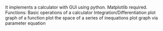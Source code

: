 It implements a calculator with GUI using python.
Matplotlib required.
Functions:
Basic operations of a calculator
Integration/Differentiation
plot graph of a function
plot the space of a series of inequations
plot graph via parameter equation